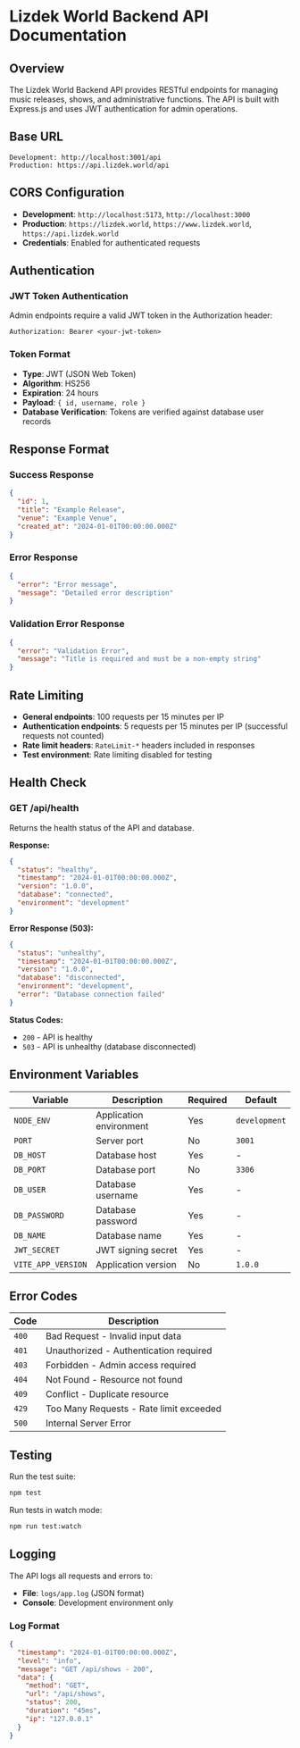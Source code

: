 # Lizdek World Backend API Documentation

## Overview

The Lizdek World Backend API provides RESTful endpoints for managing music releases, shows, and administrative functions. The API is built with Express.js and uses JWT authentication for admin operations.

## Base URL

```
Development: http://localhost:3001/api
Production: https://api.lizdek.world/api
```

## CORS Configuration

- **Development**: `http://localhost:5173`, `http://localhost:3000`
- **Production**: `https://lizdek.world`, `https://www.lizdek.world`, `https://api.lizdek.world`
- **Credentials**: Enabled for authenticated requests

## Authentication

### JWT Token Authentication

Admin endpoints require a valid JWT token in the Authorization header:

```
Authorization: Bearer <your-jwt-token>
```

### Token Format

- **Type**: JWT (JSON Web Token)
- **Algorithm**: HS256
- **Expiration**: 24 hours
- **Payload**: `{ id, username, role }`
- **Database Verification**: Tokens are verified against database user records

## Response Format

### Success Response
```json
{
  "id": 1,
  "title": "Example Release",
  "venue": "Example Venue",
  "created_at": "2024-01-01T00:00:00.000Z"
}
```

### Error Response
```json
{
  "error": "Error message",
  "message": "Detailed error description"
}
```

### Validation Error Response
```json
{
  "error": "Validation Error",
  "message": "Title is required and must be a non-empty string"
}
```

## Rate Limiting

- **General endpoints**: 100 requests per 15 minutes per IP
- **Authentication endpoints**: 5 requests per 15 minutes per IP (successful requests not counted)
- **Rate limit headers**: `RateLimit-*` headers included in responses
- **Test environment**: Rate limiting disabled for testing

## Health Check

### GET /api/health

Returns the health status of the API and database.

**Response:**
```json
{
  "status": "healthy",
  "timestamp": "2024-01-01T00:00:00.000Z",
  "version": "1.0.0",
  "database": "connected",
  "environment": "development"
}
```

**Error Response (503):**
```json
{
  "status": "unhealthy",
  "timestamp": "2024-01-01T00:00:00.000Z",
  "version": "1.0.0",
  "database": "disconnected",
  "environment": "development",
  "error": "Database connection failed"
}
```

**Status Codes:**
- `200` - API is healthy
- `503` - API is unhealthy (database disconnected)

## Environment Variables

| Variable | Description | Required | Default |
|----------|-------------|----------|---------|
| `NODE_ENV` | Application environment | Yes | `development` |
| `PORT` | Server port | No | `3001` |
| `DB_HOST` | Database host | Yes | - |
| `DB_PORT` | Database port | No | `3306` |
| `DB_USER` | Database username | Yes | - |
| `DB_PASSWORD` | Database password | Yes | - |
| `DB_NAME` | Database name | Yes | - |
| `JWT_SECRET` | JWT signing secret | Yes | - |
| `VITE_APP_VERSION` | Application version | No | `1.0.0` |

## Error Codes

| Code | Description |
|------|-------------|
| `400` | Bad Request - Invalid input data |
| `401` | Unauthorized - Authentication required |
| `403` | Forbidden - Admin access required |
| `404` | Not Found - Resource not found |
| `409` | Conflict - Duplicate resource |
| `429` | Too Many Requests - Rate limit exceeded |
| `500` | Internal Server Error |

## Testing

Run the test suite:

```bash
npm test
```

Run tests in watch mode:

```bash
npm run test:watch
```

## Logging

The API logs all requests and errors to:
- **File**: `logs/app.log` (JSON format)
- **Console**: Development environment only

### Log Format

```json
{
  "timestamp": "2024-01-01T00:00:00.000Z",
  "level": "info",
  "message": "GET /api/shows - 200",
  "data": {
    "method": "GET",
    "url": "/api/shows",
    "status": 200,
    "duration": "45ms",
    "ip": "127.0.0.1"
  }
}
``` 